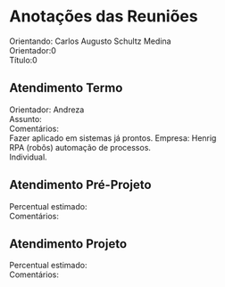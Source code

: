 # Anotações das Reuniões

Orientando: Carlos Augusto Schultz Medina  
Orientador:0  
Título:0

## Atendimento Termo

Orientador: Andreza  
Assunto:  
Comentários:  
Fazer aplicado em sistemas já prontos.  Empresa: Henrig  
RPA (robôs) automação de processos.  
Individual.  

## Atendimento Pré-Projeto

Percentual estimado:  
Comentários:  

## Atendimento Projeto

Percentual estimado:  
Comentários:  

